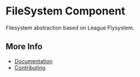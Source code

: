 # FileSystem Component

Filesystem abstraction based on League Flysystem. 

## More Info
- [Documentation](https://docs.qubusphp.com/filesystem/)
- [Contributing](https://docs.qubusphp.com/contributing/)